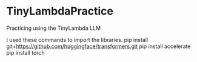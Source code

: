 # TinyLambdaPractice
Practicing using the TinyLambda LLM

I used these commands to import the libraries.
pip install git+https://github.com/huggingface/transformers.git
pip install accelerate
pip install torch

